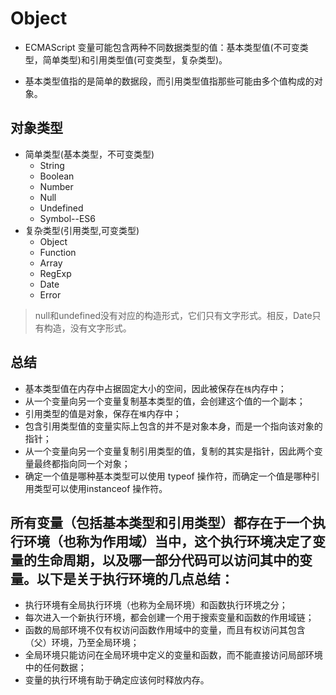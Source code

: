 # Object


* ECMAScript 变量可能包含两种不同数据类型的值：基本类型值(不可变类型，简单类型)和引用类型值(可变类型，复杂类型)。

* 基本类型值指的是简单的数据段，而引用类型值指那些可能由多个值构成的对象。

    
## 对象类型
+ 简单类型(基本类型，不可变类型)
    - String
    - Boolean
    - Number
    - Null
    - Undefined
    - Symbol--ES6
+ 复杂类型(引用类型,可变类型)
    - Object
    - Function
    - Array
    - RegExp
    - Date
    - Error

> null和undefined没有对应的构造形式，它们只有文字形式。相反，Date只有构造，没有文字形式。


## 总结
* 基本类型值在内存中占据固定大小的空间，因此被保存在`栈`内存中；
* 从一个变量向另一个变量复制基本类型的值，会创建这个值的一个副本；
* 引用类型的值是对象，保存在`堆`内存中；
* 包含引用类型值的变量实际上包含的并不是对象本身，而是一个指向该对象的指针；
* 从一个变量向另一个变量复制引用类型的值，复制的其实是指针，因此两个变量最终都指向同一个对象；
* 确定一个值是哪种基本类型可以使用 typeof 操作符，而确定一个值是哪种引用类型可以使用instanceof 操作符。

## 所有变量（包括基本类型和引用类型）都存在于一个执行环境（也称为作用域）当中，这个执行环境决定了变量的生命周期，以及哪一部分代码可以访问其中的变量。以下是关于执行环境的几点总结：

* 执行环境有全局执行环境（也称为全局环境）和函数执行环境之分；
* 每次进入一个新执行环境，都会创建一个用于搜索变量和函数的作用域链；
* 函数的局部环境不仅有权访问函数作用域中的变量，而且有权访问其包含（父）环境，乃至全局环境；
* 全局环境只能访问在全局环境中定义的变量和函数，而不能直接访问局部环境中的任何数据；
* 变量的执行环境有助于确定应该何时释放内存。
